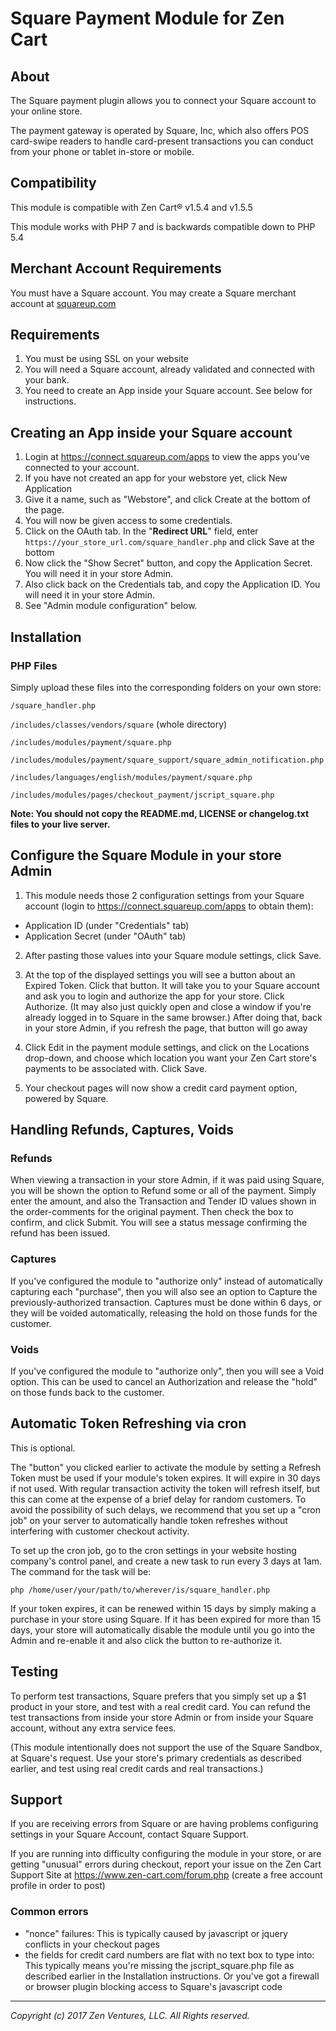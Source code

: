 # Square Payment Module for Zen Cart

## About

The Square payment plugin allows you to connect your Square account to your online store.

The payment gateway is operated by Square, Inc, which also offers POS card-swipe readers to handle card-present transactions you can conduct from your phone or tablet in-store or mobile.


## Compatibility

This module is compatible with Zen Cart® v1.5.4 and v1.5.5

This module works with PHP 7 and is backwards compatible down to PHP 5.4

## Merchant Account Requirements

You must have a Square account. You may create a Square merchant account at [squareup.com](https://squareup.com/i/A7FE3E64)

## Requirements

1. You must be using SSL on your website
2. You will need a Square account, already validated and connected with your bank.
3. You need to create an App inside your Square account. See below for instructions.

## Creating an App inside your Square account
1. Login at https://connect.squareup.com/apps to view the apps you've connected to your account.
2. If you have not created an app for your webstore yet, click New Application
3. Give it a name, such as "Webstore", and click Create at the bottom of the page.
4. You will now be given access to some credentials.
5. Click on the OAuth tab. In the "**Redirect URL**" field, enter `https://your_store_url.com/square_handler.php` and click Save at the bottom
6. Now click the "Show Secret" button, and copy the Application Secret. You will need it in your store Admin.
7. Also click back on the Credentials tab, and copy the Application ID. You will need it in your store Admin.
8. See "Admin module configuration" below.



## Installation

### PHP Files
Simply upload these files into the corresponding folders on your own store:

`/square_handler.php`

`/includes/classes/vendors/square` (whole directory)

`/includes/modules/payment/square.php`

`/includes/modules/payment/square_support/square_admin_notification.php`

`/includes/languages/english/modules/payment/square.php`

`/includes/modules/pages/checkout_payment/jscript_square.php`

**Note: You should not copy the README.md, LICENSE or changelog.txt files to your live server.**

 
## Configure the Square Module in your store Admin
1. This module needs those 2 configuration settings from your Square account (login to https://connect.squareup.com/apps to obtain them):
  * Application ID (under "Credentials" tab)
  * Application Secret (under "OAuth" tab)

2. After pasting those values into your Square module settings, click Save.

3. At the top of the displayed settings you will see a button about an Expired Token. Click that button. It will take you to your Square account and ask you to login and authorize the app for your store. Click Authorize. (It may also just quickly open and close a window if you're already logged in to Square in the same browser.)
After doing that, back in your store Admin, if you refresh the page, that button will go away

4. Click Edit in the payment module settings, and click on the Locations drop-down, and choose which location you want your Zen Cart store's payments to be associated with. Click Save.

5. Your checkout pages will now show a credit card payment option, powered by Square.

## Handling Refunds, Captures, Voids
### Refunds
When viewing a transaction in your store Admin, if it was paid using Square, you will be shown the option to Refund some or all of the payment. Simply enter the amount, and also the Transaction and Tender ID values shown in the order-comments for the original payment. Then check the box to confirm, and click Submit. You will see a status message confirming the refund has been issued.

### Captures
If you've configured the module to "authorize only" instead of automatically capturing each "purchase", then you will also see an option to Capture the previously-authorized transaction. Captures must be done within 6 days, or they will be voided automatically, releasing the hold on those funds for the customer.

### Voids
If you've configured the module to "authorize only", then you will see a Void option. This can be used to cancel an Authorization and release the "hold" on those funds back to the customer. 

## Automatic Token Refreshing via cron
This is optional.

The "button" you clicked earlier to activate the module by setting a Refresh Token must be used if your module's token expires. It will expire in 30 days if not used.
With regular transaction activity the token will refresh itself, but this can come at the expense of a brief delay for random customers. To avoid the possibility of such delays, we recommend that you set up a "cron job" on your server to automatically handle token refreshes without interfering with customer checkout activity.

To set up the cron job, go to the cron settings in your website hosting company's control panel, and create a new task to run every 3 days at 1am. The command for the task will be:

`php /home/user/your/path/to/wherever/is/square_handler.php`

If your token expires, it can be renewed within 15 days by simply making a purchase in your store using Square. If it has been expired for more than 15 days, your store will automatically disable the module until you go into the Admin and re-enable it and also click the button to re-authorize it.


## Testing
To perform test transactions, Square prefers that you simply set up a $1 product in your store, and test with a real credit card. You can refund the test transactions from inside your store Admin or from inside your Square account, without any extra service fees.

(This module intentionally does not support the use of the Square Sandbox, at Square's request. Use your store's primary credentials as described earlier, and test using real credit cards and real transactions.)


## Support
If you are receiving errors from Square or are having problems configuring settings in your Square Account, contact Square Support.

If you are running into difficulty configuring the module in your store, or are getting "unusual" errors during checkout, report your issue on the Zen Cart Support Site at https://www.zen-cart.com/forum.php (create a free account profile in order to post)

### Common errors
- "nonce" failures:  This is typically caused by javascript or jquery conflicts in your checkout pages
- the fields for credit card numbers are flat with no text box to type into: This typically means you're missing the jscript_square.php file as described earlier in the Installation instructions. Or you've got a firewall or browser plugin blocking access to Square's javascript code





---

_Copyright (c) 2017 Zen Ventures, LLC. All Rights reserved._
